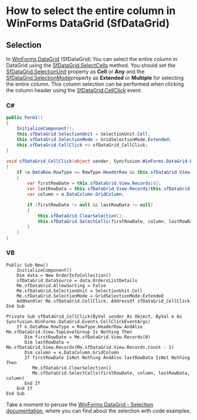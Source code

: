 # How to select the entire column in WinForms DataGrid (SfDataGrid)
 
## Selection
In [WinForms DataGrid](https://www.syncfusion.com/winforms-ui-controls/datagrid) (SfDataGrid) You can select the entire column in DataGrid using the [SfDataGrid.SelectCells](https://help.syncfusion.com/cr/windowsforms/Syncfusion.WinForms.DataGrid.SfDataGrid.html#Syncfusion_WinForms_DataGrid_SfDataGrid_SelectCells_System_Object_Syncfusion_WinForms_DataGrid_GridColumn_System_Object_Syncfusion_WinForms_DataGrid_GridColumn_)
method. You should set the [SfDataGrid.SelectionUnit](https://help.syncfusion.com/cr/windowsforms/Syncfusion.WinForms.DataGrid.SfDataGrid.html#Syncfusion_WinForms_DataGrid_SfDataGrid_SelectionUnit) property as **Cell** or **Any** and the [SfDataGrid.SelectionMode](https://help.syncfusion.com/cr/windowsforms/Syncfusion.WinForms.DataGrid.SfDataGrid.html#Syncfusion_WinForms_DataGrid_SfDataGrid_SelectionMode)property as **Extended** or **Multiple** for selecting the entire column. This column selection can be performed when clicking the column header using the [SfDataGrid.CellClick](https://help.syncfusion.com/cr/windowsforms/Syncfusion.WinForms.DataGrid.SfDataGrid.html#Syncfusion_WinForms_DataGrid_SfDataGrid_CellClick) event.

### C#    

```C#
public Form1()
{
    InitializeComponent();
    this.sfDataGrid.SelectionUnit = SelectionUnit.Cell;
    this.sfDataGrid.SelectionMode = GridSelectionMode.Extended;
    this.sfDataGrid.CellClick += sfDataGrid_CellClick;
}
 
void sfDataGrid_CellClick(object sender, Syncfusion.WinForms.DataGrid.Events.CellClickEventArgs e)
{
    if (e.DataRow.RowType == RowType.HeaderRow && this.sfDataGrid.View.TopLevelGroup == null)
    {
        var firstRowDate = this.sfDataGrid.View.Records[0];
        var lastRowData = this.sfDataGrid.View.Records[this.sfDataGrid.View.Records.Count - 1];
        var column = e.DataColumn.GridColumn;
 
        if (firstRowDate != null && lastRowData != null)
        {
            this.sfDataGrid.ClearSelection();
            this.sfDataGrid.SelectCells(firstRowDate, column, lastRowData, column);
        }
    }
}
```

### VB

```VB
Public Sub New()
    InitializeComponent()
    Dim data = New OrderInfoCollection()
    sfDataGrid.DataSource = data.OrdersListDetails
    Me.sfDataGrid.AllowSorting = False
    Me.sfDataGrid.SelectionUnit = SelectionUnit.Cell
    Me.sfDataGrid.SelectionMode = GridSelectionMode.Extended
    AddHandler Me.sfDataGrid.CellClick, AddressOf sfDataGrid_CellClick
End Sub
 
Private Sub sfDataGrid_CellClick(ByVal sender As Object, ByVal e As Syncfusion.WinForms.DataGrid.Events.CellClickEventArgs)
    If e.DataRow.RowType = RowType.HeaderRow AndAlso Me.sfDataGrid.View.TopLevelGroup Is Nothing Then
       Dim firstRowDate = Me.sfDataGrid.View.Records(0)
       Dim lastRowData = Me.sfDataGrid.View.Records(Me.sfDataGrid.View.Records.Count - 1)
       Dim column = e.DataColumn.GridColumn
       If firstRowDate IsNot Nothing AndAlso lastRowData IsNot Nothing Then
          Me.sfDataGrid.ClearSelection()
          Me.sfDataGrid.SelectCells(firstRowDate, column, lastRowData, column)
       End If
    End If
End Sub
```
Take a moment to peruse the [WinForms DataGrid - Selection documentation](https://help.syncfusion.com/windowsforms/datagrid/selection), where you can find about the selection with code examples.
